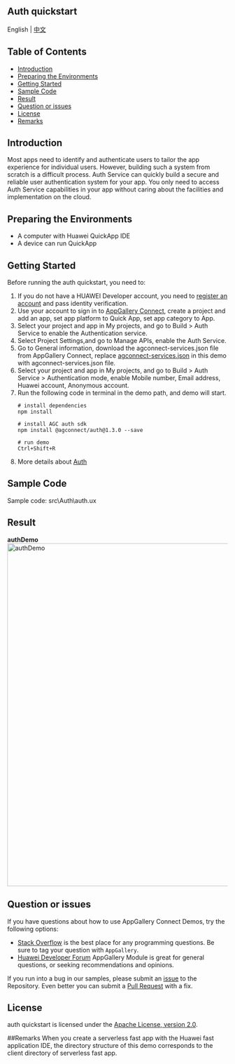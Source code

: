 ## Auth quickstart

English | [中文](./README_ZH.md)

## Table of Contents

 * [Introduction](#introduction)
 * [Preparing the Environments](#preparing-the-environments)
 * [Getting Started](#getting-started)
 * [Sample Code](#sample-Code)
 * [Result](#result)
 * [Question or issues](#question-or-issues)
 * [License](#license)
 * [Remarks](#Remarks)

## Introduction
Most apps need to identify and authenticate users to tailor the app experience for individual users. However, building such a system from scratch is a difficult process. Auth Service can quickly build a secure and reliable user authentication system for your app. You only need to access Auth Service capabilities in your app without caring about the facilities and implementation on the cloud.

## Preparing the Environments
* A computer with Huawei QuickApp IDE
* A device can run QuickApp

## Getting Started
Before running the auth quickstart, you need to:
1. If you do not have a HUAWEI Developer account, you need to [register an account](https://developer.huawei.com/consumer/en/doc/start/registration-and-verification-0000001053628148) and pass identity verification.
2. Use your account to sign in to [AppGallery Connect](https://developer.huawei.com/consumer/cn/service/josp/agc/index.html#/), create a project and add an app, set app platform to Quick App, set app category to App.
3. Select your project and app in My projects, and go to Build > Auth Service to enable the Authentication service.
4. Select Project Settings,and go to Manage APIs, enable the Auth Service.
5. Go to General information, download the agconnect-services.json file from AppGallery Connect, replace [agconnect-services.json](./agconnect-services.json) in this demo with agconnect-services.json file.
6. Select your project and app in My projects, and go to Build > Auth Service > Authentication mode, enable Mobile number, Email address, Huawei account, Anonymous account.
7. Run the following code in terminal in the demo path, and demo will start.
    ``` 
    # install dependencies
    npm install
    
    # install AGC auth sdk
    npm install @agconnect/auth@1.3.0 --save
    
    # run demo
    Ctrl+Shift+R
    ```
8. More details about [Auth](https://developer.huawei.com/consumer/en/doc/development/AppGallery-connect-Guides/agc-auth-quickapp-getstarted-0000001063528213)

## Sample Code

Sample code: src\Auth\auth.ux

## Result

**authDemo**</br>
<img src="image/authQuickApp.gif" alt="authDemo" height="782"/>

## Question or issues

If you have questions about how to use AppGallery Connect Demos, try the following options:
* [Stack Overflow](https://stackoverflow.com/) is the best place for any programming questions. Be sure to tag your question with `AppGallery`.
* [Huawei Developer Forum](https://forums.developer.huawei.com/forumPortal/en/home) AppGallery Module is great for general questions, or seeking recommendations and opinions.

If you run into a bug in our samples, please submit an [issue](https://github.com/AppGalleryConnect/agc-demos/issues) to the Repository. Even better you can submit a [Pull Request](https://github.com/AppGalleryConnect/agc-demos/pulls) with a fix.

## License
auth quickstart is licensed under the [Apache License, version 2.0](http://www.apache.org/licenses/LICENSE-2.0).

##Remarks
When you create a serverless fast app with the Huawei fast application IDE, the directory structure of this demo corresponds to the client directory of serverless fast app.